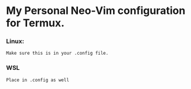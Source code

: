 # My Personal Neo-Vim configuration for Termux.

### Linux:
    Make sure this is in your .config file.

### WSL
    Place in .config as well


